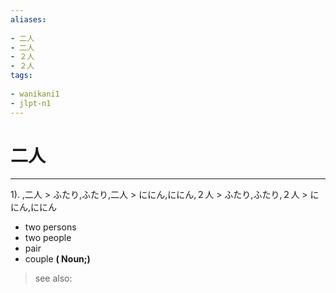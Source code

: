 ```yaml
---
aliases:
    
- 二人
- 二人
- ２人
- ２人
tags:
    
- wanikani1
- jlpt-n1
---
```


# 二人
---
1).
,二人 > ふたり,ふたり,二人 > ににん,ににん,２人 > ふたり,ふたり,２人 > ににん,ににん

- two persons
- two people
- pair
- couple
**( Noun;)**
> see also: 
            